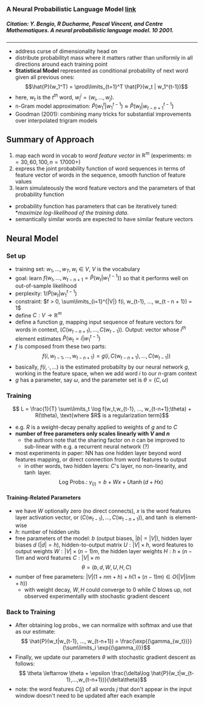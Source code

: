 ### A Neural Probabilistic Language Model [link](https://www.jmlr.org/papers/volume3/bengio03a/bengio03a.pdf)
##### **Citation**:  Y. Bengio, R Ducharme, Pascal Vincent, and Centre Mathematiques. A neural probabilistic language model. 10 2001.
___
- address curse of dimensionality head on
- distribute probabilityt mass where it matters rather than uniformly in all directions around each training point
- **Statistical Model** represented as conditional probability of next word given all previous ones: $$\hat{P}(w_1^T) = \prod\limits_{t=1}^T \hat{P}(w_t | w_1^{t-1})$$
- here, $w_t$ is the $t^{th}$ word, $w_i^j = (w_i, ..., w_j)$.
- n-Gram model approximation: $\hat{P}(w_1^t|w_1^{t-1}) \approx \hat{P}(w_t|w_{t-n+1}^{t-1})$
- Goodman (2001): combining many tricks for substantial improvements over interpolated trigram models
## Summary of Approach
1. map each word in vocab to *word feature vector* in $\mathbb{R}^m$ (experiments: $m = 30, 60, 100, n = 17000+$)
2. express the joint probability function of word sequences in terms of feature vector of words in the sequence, smooth function of feature values
3. learn simulateously the word feature vectors and the parameters of that probability function
- probability function has parameters that can be iteratively tuned: **maximize log-likelihood of the training data*.
- semantically similar words are expected to have similar feature vectors
## Neural Model

### Set up
- training set: $w_1, ..., w_T, w_i \in V$, $V$ is the vocabulary
- goal: learn $f(w_t, ..., w_{t - n + 1} = \hat{P}(w_t|w_1^{t-1}))$ so that it performs well on out-of-sample likelihood
- perplexity: $1/ \hat{P}(w_t|w_1^{t-1})$
- constraint: $f > 0, \sum\limits_{i=1}^{|V|} f(i, w_{t-1}, ..., w_{t - n + 1}) = 1$
- define $C: V \rightarrow \mathbb{R}^m$
- define a function $g$, mapping input sequence of feature vectors for words in context, $(C(w_{t-n+1}), ..., C(w_{t-1}))$. Output: vector whose $i^{th}$ element estimates $\hat{P}(w_t = i | w_1^{t-1})$
- $f$ is composed from these two parts:
$$ f(i, w_{t-1}, ..., w_{t - n +1}) = g(i,C(w_{t-n+1}), ..., C(w_{t-1}))$$
- basically, $f(i, \cdot, ...)$ is the estimated probabilty by our neural network $g$, working in the feature space, when we add word $i$ to our $n$-gram context
- $g$ has a parameter, say $\omega$, and the parameter set is $\theta = (C,\omega)$
### Training
$$ L = \frac{1}{T} \sum\limits_t \log f(w_t,w_{t-1}, ..., w_{t-n+1};\theta) + R(\theta), \text{where $R$ is a regularization term}$$
- e.g. $R$ is a weight-decay penalty applied to weights of $g$ and to $C$
- **number of free parameters only scales linearly with $V$ and $n$**
    - the authors note that the sharing factor on $n$ can be improved to sub-linear with e.g. a recurrent neural network (?)
- most experiments in paper: NN has one hidden layer beyond word features mapping, or direct connection from word features to output
    - in other words, two hidden layers: $C$'s layer, no non-linearity, and $\tanh$ layer.
$$ \text{Log Probs.: } \gamma_{(i)} = b + Wx + U \tanh(d + Hx)$$
#### Training-Related Parameters
- we have $W$ optionally zero (no direct connects), $x$ is the word features layer activation vector, or $(C(w_{t-1}), ... , C(w_{t-n+1}))$, and $\tanh$ is element-wise 
- $h$: number of hidden units
- free parameters of the model: $b$ (output biases, $|b| = |V|$), hidden layer biases $d$ ($|d| = h$), hidden-to-output matrix $U: |V| \times h$, word features to output weights $W: |V| \times (n-1)m$, the hidden layer weights $H: h \times (n-1)m$ and word features $C: |V| \times m$
$$ \theta = (b,d,W,U,H,C)$$
- number of free parameters: $|V|(1+nm+h) + h(1 + (n-1)m) \in O(|V|(nm+h))$
    - with weight decay, $W, H$ could converge to 0 while $C$ blows up, not observed experimentally with stochastic gradient descent

### Back to Training
- After obtaining log probs., we can normalize with softmax and use that as our estimate: 
$$ \hat{P}(w_t|w_{t-1}, ..., w_{t-n+1}) = \frac{\exp{(\gamma_{w_t})}}{\sum\limits_i \exp{(\gamma_i)}}$$
- Finally, we update our parameters $\theta$ with stochastic gradient descent as follows:
$$ \theta \leftarrow \theta + \epsilon \frac{\delta\log \hat{P}(w_t|w_{t-1},...,w_{t-n+1})}{\delta\theta}$$
- note: the word features $C(j)$ of all words $j$ that don't appear in the input window doesn't need to be updated after each example